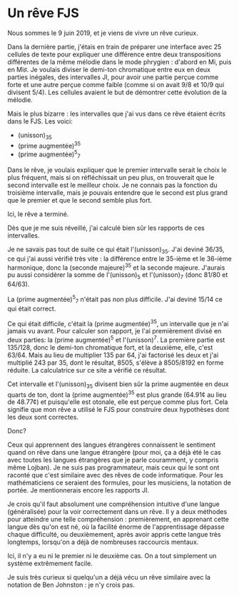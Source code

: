 # Un rêve FJS

Nous sommes le 9 juin 2019, et je viens de vivre un rêve curieux.

Dans la dernière partie, j'étais en train de préparer une interface avec 25 cellules de texte pour expliquer une différence entre deux transpositions différentes de la même mélodie dans le mode phrygien : d'abord en Mi, puis en Mi♯. Je voulais diviser le demi-ton chromatique entre eux en deux parties inégales, des intervalles JI, pour avoir une partie perçue comme forte et une autre perçue comme faible (comme si on avait 9/8 et 10/9 qui divisent 5/4). Les cellules avaient le but de démontrer cette évolution de la mélodie.

Mais le plus bizarre : les intervalles que j'ai vus dans ce rêve étaient écrits dans le FJS. Les voici:

- (unisson)<sub>35</sub>
- (prime augmentée)<sup>35</sup>
- (prime augmentée)<sup>5</sup><sub>7</sub>

Dans le rêve, je voulais expliquer que le premier intervalle serait le choix le plus fréquent, mais si on réfléchissait un peu plus, on trouverait que le second intervalle est le meilleur choix. Je ne connais pas la fonction du troisième intervalle, mais je pouvais entendre que le second est plus grand que le premier et que le second semble plus fort.

Ici, le rêve a terminé.

Dès que je me suis réveillé, j'ai calculé bien sûr les rapports de ces intervalles.

Je ne savais pas tout de suite ce qui était l'(unisson)<sub>35</sub>. J'ai deviné 36/35, ce qui j'ai aussi vérifié très vite : la différence entre le 35-ième et le 36-ième harmonique, donc la (seconde majeure)<sup>35</sup> et la seconde majeure. J'aurais pu aussi considérer la somme de l'(unisson)<sub>5</sub> et l'(unisson)<sub>7</sub> (donc 81/80 et 64/63).

La (prime augmentée)<sup>5</sup><sub>7</sub> n'était pas non plus difficile. J'ai deviné 15/14 ce qui était correct.

Ce qui était difficile, c'était la (prime augmentée)<sup>35</sup>, un intervalle que je n'ai jamais vu avant. Pour calculer son rapport, je l'ai premièrement divisé en deux parties: la (prime augmentée)<sup>5</sup> et l'(unisson)<sup>7</sup>. La première partie est 135/128, donc le demi-ton chromatique fort, et la deuxième, elle, c'est 63/64. Mais au lieu de multiplier 135 par 64, j'ai factorisé les deux et j'ai multiplié 243 par 35, dont le résultat, 8505, s'élève à 8505/8192 en forme réduite. La calculatrice sur ce site a vérifié ce résultat.

Cet intervalle et l'(unisson)<sub>35</sub> divisent bien sûr la prime augmentée en deux quarts de ton, dont la (prime augmentée)<sup>35</sup> est plus grande (64.91¢ au lieu de 48.77¢) et puisqu'elle est otonale, elle est perçue comme plus fort. Cela signifie que mon rêve a utilisé le FJS pour construire deux hypothèses dont les deux sont correctes.

Donc?

Ceux qui apprennent des langues étrangères connaissent le sentiment quand on rêve dans une langue étrangère (pour moi, ça a déjà été le cas avec toutes les langues étrangères que je parle couramment, y compris même Lojban). Je ne suis pas programmateur, mais ceux qui le sont ont raconté que c'est similaire avec des rêves de code informatique. Pour les mathématiciens ce seraient des formules, pour les musiciens, la notation de portée. Je mentionnerais encore les rapports JI.

Je crois qu'il faut absolument une compréhension intuitive d'une langue (généralisée) pour la voir correctement dans un rêve. Il y a deux méthodes pour atteindre une telle compréhension : premièrement, en apprenant cette langue dès qu'on est né, où la facilité énorme de l'apprentissage dépasse chaque difficulté, ou deuxièmement, après avoir appris cette langue très longtemps, lorsqu'on a déjà de nombreuses raccourcis mentaux.

Ici, il n'y a eu ni le premier ni le deuxième cas. On a tout simplement un système extrêmement facile.

Je suis très curieux si quelqu'un a déjà vécu un rêve similaire avec la notation de Ben Johnston : je n'y crois pas.
